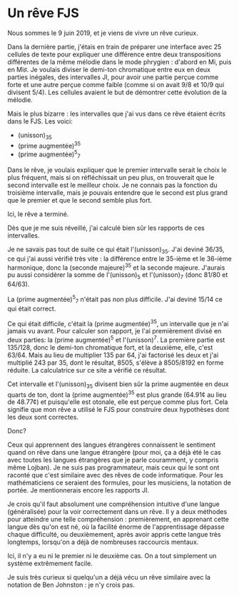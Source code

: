 # Un rêve FJS

Nous sommes le 9 juin 2019, et je viens de vivre un rêve curieux.

Dans la dernière partie, j'étais en train de préparer une interface avec 25 cellules de texte pour expliquer une différence entre deux transpositions différentes de la même mélodie dans le mode phrygien : d'abord en Mi, puis en Mi♯. Je voulais diviser le demi-ton chromatique entre eux en deux parties inégales, des intervalles JI, pour avoir une partie perçue comme forte et une autre perçue comme faible (comme si on avait 9/8 et 10/9 qui divisent 5/4). Les cellules avaient le but de démontrer cette évolution de la mélodie.

Mais le plus bizarre : les intervalles que j'ai vus dans ce rêve étaient écrits dans le FJS. Les voici:

- (unisson)<sub>35</sub>
- (prime augmentée)<sup>35</sup>
- (prime augmentée)<sup>5</sup><sub>7</sub>

Dans le rêve, je voulais expliquer que le premier intervalle serait le choix le plus fréquent, mais si on réfléchissait un peu plus, on trouverait que le second intervalle est le meilleur choix. Je ne connais pas la fonction du troisième intervalle, mais je pouvais entendre que le second est plus grand que le premier et que le second semble plus fort.

Ici, le rêve a terminé.

Dès que je me suis réveillé, j'ai calculé bien sûr les rapports de ces intervalles.

Je ne savais pas tout de suite ce qui était l'(unisson)<sub>35</sub>. J'ai deviné 36/35, ce qui j'ai aussi vérifié très vite : la différence entre le 35-ième et le 36-ième harmonique, donc la (seconde majeure)<sup>35</sup> et la seconde majeure. J'aurais pu aussi considérer la somme de l'(unisson)<sub>5</sub> et l'(unisson)<sub>7</sub> (donc 81/80 et 64/63).

La (prime augmentée)<sup>5</sup><sub>7</sub> n'était pas non plus difficile. J'ai deviné 15/14 ce qui était correct.

Ce qui était difficile, c'était la (prime augmentée)<sup>35</sup>, un intervalle que je n'ai jamais vu avant. Pour calculer son rapport, je l'ai premièrement divisé en deux parties: la (prime augmentée)<sup>5</sup> et l'(unisson)<sup>7</sup>. La première partie est 135/128, donc le demi-ton chromatique fort, et la deuxième, elle, c'est 63/64. Mais au lieu de multiplier 135 par 64, j'ai factorisé les deux et j'ai multiplié 243 par 35, dont le résultat, 8505, s'élève à 8505/8192 en forme réduite. La calculatrice sur ce site a vérifié ce résultat.

Cet intervalle et l'(unisson)<sub>35</sub> divisent bien sûr la prime augmentée en deux quarts de ton, dont la (prime augmentée)<sup>35</sup> est plus grande (64.91¢ au lieu de 48.77¢) et puisqu'elle est otonale, elle est perçue comme plus fort. Cela signifie que mon rêve a utilisé le FJS pour construire deux hypothèses dont les deux sont correctes.

Donc?

Ceux qui apprennent des langues étrangères connaissent le sentiment quand on rêve dans une langue étrangère (pour moi, ça a déjà été le cas avec toutes les langues étrangères que je parle couramment, y compris même Lojban). Je ne suis pas programmateur, mais ceux qui le sont ont raconté que c'est similaire avec des rêves de code informatique. Pour les mathématiciens ce seraient des formules, pour les musiciens, la notation de portée. Je mentionnerais encore les rapports JI.

Je crois qu'il faut absolument une compréhension intuitive d'une langue (généralisée) pour la voir correctement dans un rêve. Il y a deux méthodes pour atteindre une telle compréhension : premièrement, en apprenant cette langue dès qu'on est né, où la facilité énorme de l'apprentissage dépasse chaque difficulté, ou deuxièmement, après avoir appris cette langue très longtemps, lorsqu'on a déjà de nombreuses raccourcis mentaux.

Ici, il n'y a eu ni le premier ni le deuxième cas. On a tout simplement un système extrêmement facile.

Je suis très curieux si quelqu'un a déjà vécu un rêve similaire avec la notation de Ben Johnston : je n'y crois pas.
